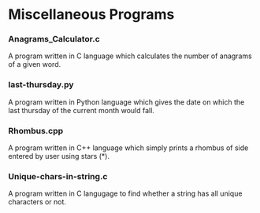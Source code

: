 # Miscellaneous Programs

### Anagrams_Calculator.c
A program written in C language which calculates the number of anagrams of a given word.

### last-thursday.py
A program written in Python language which gives the date on which the last thursday of the current month would fall.

### Rhombus.cpp
A program written in C++ language which simply prints a rhombus of side entered by user using stars (*).

### Unique-chars-in-string.c
A program written in C langugage to find whether a string has all unique characters or not.